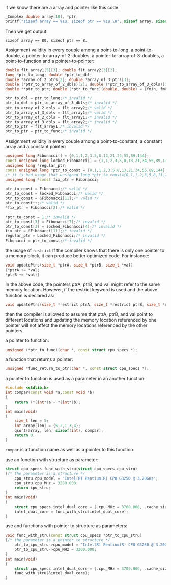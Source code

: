 if we know there are a array and pointer like this code:
```cpp
_Complex double array[10], *ptr;
printf("sizeof array == %zu, sizeof ptr == %zu.\n", sizeof array, sizeof ptr);
```
Then we get output:
```shell
sizeof array == 80, sizeof ptr == 8.
```


Assignment validity in every couple among a point-to-long, a point-to-double, a pointer-to-array-of-2-doubles, a pointer-to-array-of-3-doubles, a point-to-function and a pointer-to-pointer:
```cpp
double flt_array1[5][3]; double flt_array2[3][2];
long *ptr_to_long; double *ptr_to_dbl;
double *array_of_2_ptrs[2]; double *array_of_3_ptrs[3];
double (*ptr_to_array_of_2_dbls)[2]; double (*ptr_to_array_of_3_dbls)[3];
double **ptr_to_ptr; double (*ptr_to_func)(double, double) = {fmin, fmax, pow, atan2, fmod};

ptr_to_dbl = ptr_to_long;/* invalid */
ptr_to_dbl = ptr_to_array_of_3_dbls;/* invalid */
ptr_to_array_of_2_dbls = flt_array2;/* valid */
ptr_to_array_of_3_dbls = flt_array1;/* valid */
ptr_to_array_of_2_dbls = flt_array1;/* invalid */
ptr_to_array_of_3_dbls = flt_array2;/* invalid */
ptr_to_ptr = flt_array1;/* invalid */
ptr_to_ptr = ptr_to_func;/* invalid */
```


Assignment validity in every couple among a point-to-constant, a constant array and a constant pointer:
```cpp
unsigned long Fibonacci[] = {0,1,1,2,3,5,8,13,21,34,55,89,144};
const unsigned long locked_Fibonacci[] = {1,1,2,3,5,8,13,21,34,55,89,144,233,377};
unsigned long *regular_ptr;
const unsigned long *ptr_to_const = {0,1,1,2,3,5,8,13,21,34,55,89,144};
/* it is bad usage that unsigned long *ptr_to_const={0,1,1,2,3,5,8,13,21,34,55,89,144}; */
unsigned long *const fix_ptr = Fibonacci;

ptr_to_const = Fibonacci;/* valid */
ptr_to_const = locked_Fibonacci;/* valid */
ptr_to_const = &Fibonacci[11];/* valid */
ptr_to_const++;/* valid */
*fix_ptr = Fibonacci[2];/* valid */

*ptr_to_const = 1;/* invalid */
ptr_to_const[3] = Fibonacci[7];/* invalid */
ptr_to_const[3] = locked_Fibonacci[4];/* invalid */
fix_ptr = &Fibonacci[11];/* invalid */
regular_ptr = Locked_Fibonacci;/* invalid */
Fibonacci = ptr_to_const;/* invalid */
```


the usage of `restrict`
If the compiler knows that there is only one pointer to a memory block, it can produce better optimized code. For instance:
```cpp
void updatePtrs(size_t *ptrA, size_t *ptrB, size_t *val)
{*ptrA += *val;
*ptrB += *val;}
```
In the above code, the pointers ptrA, ptrB, and val might refer to the same memory location.
However, if the restrict keyword is used and the above function is declared as:
```cpp
void updatePtrs(size_t *restrict ptrA, size_t *restrict ptrB, size_t *restrict val);
```
then the compiler is allowed to assume that ptrA, ptrB, and val point to different locations and updating the memory location referenced by one pointer will not affect the memory locations referenced by the other pointers.


a pointer to function:
```cpp
unsigned (*ptr_to_func)(char *, const struct cpu_specs *);
```
a function that returns a pointer:
```cpp
unsigned *func_return_to_ptr(char *, const struct cpu_specs *);
```


a pointer to function is used as a parameter in an another function:
```cpp
#include <stdlib.h>
int compar(const void *a,const void *b)
{
    return (*(int*)a - *(int*)b);
}
int main(void)
{
    size_t len = 5;
    int array[len] = {5,2,1,3,4};
    qsort(array, len, sizeof(int), compar);
    return 0;
}
```
`compar` is a function name as well as a pointer to this function.


use an function with structure as parameter:
```cpp
struct cpu_specs func_with_stru(struct cpu_specs cpu_stru)
{/* the parameter is a structure */
    cpu_stru.cpu_model = "Intel(R) Pentium(R) CPU G3250 @ 3.20GHz";
    cpu_stru.cpu_MHz = 3200.000;
    return cpu_stru;
}
int main(void)
{
    struct cpu_specs intel_dual_core = {.cpu_MHz = 3700.000, .cache_size = 512, .clflush_size = 64};
    intel_dual_core = func_with_stru(intel_dual_core);
}
```
use and functions with pointer to structure as parameters:
```cpp
void func_with_stru(const struct cpu_specs *ptr_to_cpu_stru)
{/* the parameter is a pointer to structure */
    ptr_to_cpu_stru->cpu_model = "Intel(R) Pentium(R) CPU G3250 @ 3.20GHz";
    ptr_to_cpu_stru->cpu_MHz = 3200.000;
}
int main(void)
{
    struct cpu_specs intel_dual_core = {.cpu_MHz = 3700.000, .cache_size = 512, .clflush_size = 64};
    func_with_stru(&intel_dual_core);
}
```